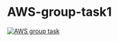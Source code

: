 # AWS-group-task1

[![AWS group task](https://github.com/silmu/AWS-group-task1/actions/workflows/main.yml/badge.svg)](https://github.com/silmu/AWS-group-task1/actions/workflows/main.yml)
